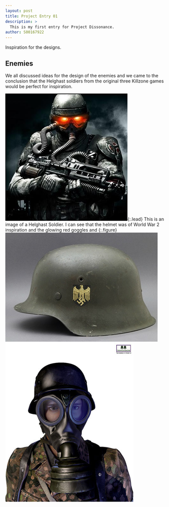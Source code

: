 ```yaml
---
layout: post
title: Project Entry 01
description: >
  This is my first entry for Project Dissonance.
author: S00167922
---
```

Inspiration for the designs.

## Enemies
We all discussed ideas for the design of the enemies and we came to the conclusion that the Helghast soldiers from the original three 
Killzone games would be perfect for inspiration.

![Helghast Helmet](/assets/img/user/donnacha/helghasthelmet.jpg){:.lead}
This is an image of a Helghast Soldier. I can see that the helmet was of World War 2 inspiration and the glowing red goggles and
{:.figure}
![German WW2 Helmet](/assets/img/user/donnacha/germanWW2Helmet.jpg)
![German WW2 Gas Mask](/assets/img/user/donnacha/germanGasMask.jpg)

